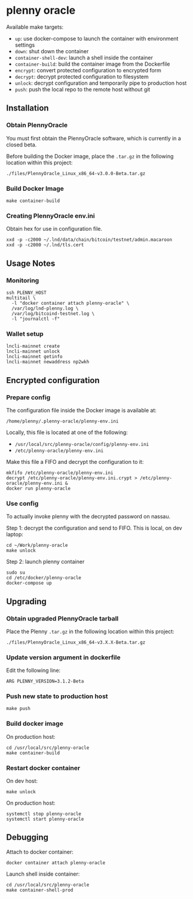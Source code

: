 # plenny oracle

<!--
git clone \
  -c core.sshCommand="/usr/bin/ssh -o IdentitiesOnly=yes -i ~/.ssh/0xidm" \
  git@github.com:0xidm/0xidm.git

git config --local user.email "0xidm"
git config --local user.name "0xidm"
-->

Available make targets:

- `up`: use docker-compose to launch the container with environment settings
- `down`: shut down the container
- `container-shell-dev`: launch a shell inside the container
- `container-build`: build the container image from the Dockerfile
- `encrypt`: convert protected configuration to encrypted form
- `decrypt`: decrypt protected configuration to filesystem
- `unlock`: decrypt configuration and temporarily pipe to production host
- `push`: push the local repo to the remote host without git

## Installation

### Obtain PlennyOracle

You must first obtain the PlennyOracle software, which is currently in a closed beta.

Before building the Docker image, place the `.tar.gz` in the following location within this project:

`./files/PlennyOracle_Linux_x86_64-v3.0.0-Beta.tar.gz`

### Build Docker Image

`make container-build`

### Creating PlennyOracle env.ini

Obtain hex for use in configuration file.

```{bash}
xxd -p -c2000 ~/.lnd/data/chain/bitcoin/testnet/admin.macaroon
xxd -p -c2000 ~/.lnd/tls.cert
```

## Usage Notes

### Monitoring

```{bash}
ssh PLENNY_HOST
multitail \
  -l "docker container attach plenny-oracle" \
  /var/log/lnd-plenny.log \
  /var/log/bitcoind-testnet.log \
  -l "journalctl -f"
```

### Wallet setup

```{bash}
lncli-mainnet create
lncli-mainnet unlock
lncli-mainnet getinfo
lncli-mainnet newaddress np2wkh
```

## Encrypted configuration

### Prepare config

The configuration file inside the Docker image is available at:

`/home/plenny/.plenny-oracle/plenny-env.ini`

Locally, this file is located at one of the following:

- `/usr/local/src/plenny-oracle/config/plenny-env.ini`
- `/etc/plenny-oracle/plenny-env.ini`

Make this file a FIFO and decrypt the configuration to it:

```{bash}
mkfifo /etc/plenny-oracle/plenny-env.ini
decrypt /etc/plenny-oracle/plenny-env.ini.crypt > /etc/plenny-oracle/plenny-env.ini &
docker run plenny-oracle
```

### Use config

To actually invoke plenny with the decrypted password on nassau.

Step 1: decrypt the configuration and send to FIFO.  This is local, on dev laptop:

```{bash}
cd ~/Work/plenny-oracle
make unlock
```

Step 2: launch plenny container

```{bash}
sudo su
cd /etc/docker/plenny-oracle
docker-compose up
```

## Upgrading

### Obtain upgraded PlennyOracle tarball

Place the Plenny `.tar.gz` in the following location within this project:

`./files/PlennyOracle_Linux_x86_64-v3.X.X-Beta.tar.gz`

### Update version argument in dockerfile

Edit the following line:

`ARG PLENNY_VERSION=3.1.2-Beta`

### Push new state to production host

`make push`

### Build docker image

On production host:

```{bash}
cd /usr/local/src/plenny-oracle
make container-build
```

### Restart docker container

On dev host:

```{bash}
make unlock
```

On production host:

```{bash}
systemctl stop plenny-oracle
systemctl start plenny-oracle
```

## Debugging

Attach to docker container:

```{bash}
docker container attach plenny-oracle
```

Launch shell inside container:

```{bash}
cd /usr/local/src/plenny-oracle
make container-shell-prod
```
